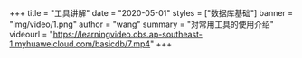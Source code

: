 +++
title = "工具讲解"
date = "2020-05-01"
styles = ["数据库基础"]
banner = "img/video/1.png"
author = "wang"
summary = "对常用工具的使用介绍"
videourl = "https://learningvideo.obs.ap-southeast-1.myhuaweicloud.com/basicdb/7.mp4"
+++

